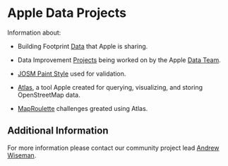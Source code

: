 # Apple Data Projects

Information about:

* Building Footprint [Data](https://github.com/osmlab/appledata/blob/master/BUILDINGS.md) that Apple is sharing.

* Data Improvement [Projects](https://github.com/osmlab/appledata/issues) being worked on by the Apple [Data Team](https://github.com/osmlab/appledata/wiki/Data-Team).   

* [JOSM Paint Style](https://github.com/osmlab/appledata/wiki/Inline-Validation-Paint-Style-Information) used for validation.

* [Atlas](https://github.com/osmlab/atlas), a tool Apple created for querying, visualizing, and storing OpenStreetMap data.

* [MapRoulette](https://github.com/osmlab/appledata/wiki/MapRoulette-Challenges) challenges greated using Atlas.

## Additional Information
For more information please contact our community project lead [Andrew Wiseman](https://www.openstreetmap.org/user/andrewwiseman). 
